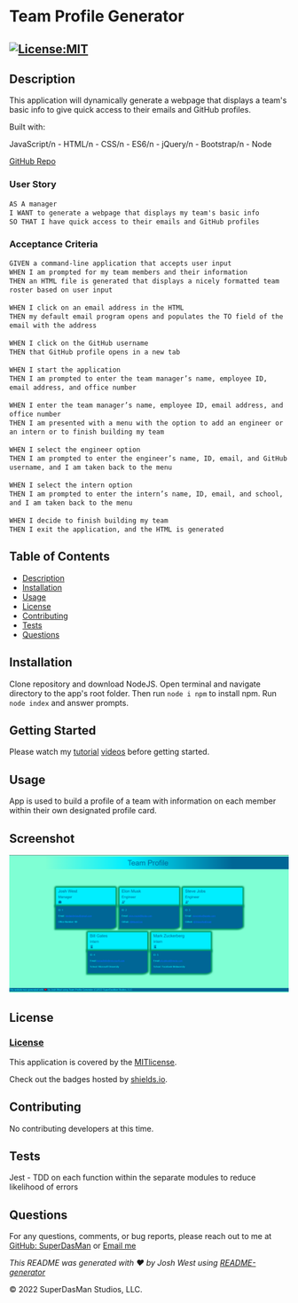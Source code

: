 # Team Profile Generator

## [![License:MIT](https://img.shields.io/badge/License-MIT-aqua)](https://opensource.org/licenses/MIT)


## Description

This application will dynamically generate a webpage that displays a team's basic info to give quick access to their emails and GitHub profiles.

Built with:

JavaScript/n - HTML/n - CSS/n - ES6/n - jQuery/n - Bootstrap/n - Node

[GitHub Repo](https://github.com/SuperDasMan/Team-Profile-Generator/)

### User Story

    AS A manager
    I WANT to generate a webpage that displays my team's basic info
    SO THAT I have quick access to their emails and GitHub profiles

### Acceptance Criteria

    GIVEN a command-line application that accepts user input
    WHEN I am prompted for my team members and their information
    THEN an HTML file is generated that displays a nicely formatted team roster based on user input

    WHEN I click on an email address in the HTML
    THEN my default email program opens and populates the TO field of the email with the address

    WHEN I click on the GitHub username
    THEN that GitHub profile opens in a new tab

    WHEN I start the application
    THEN I am prompted to enter the team manager’s name, employee ID, email address, and office number

    WHEN I enter the team manager’s name, employee ID, email address, and office number
    THEN I am presented with a menu with the option to add an engineer or an intern or to finish building my team

    WHEN I select the engineer option
    THEN I am prompted to enter the engineer’s name, ID, email, and GitHub username, and I am taken back to the menu

    WHEN I select the intern option
    THEN I am prompted to enter the intern’s name, ID, email, and school, and I am taken back to the menu

    WHEN I decide to finish building my team
    THEN I exit the application, and the HTML is generated


## Table of Contents

  - [Description](#description)
  - [Installation](#installation)
  - [Usage](#usage)
  - [License](#license)
  - [Contributing](#contributing)
  - [Tests](#tests)
  - [Questions](#questions)


## Installation

Clone repository and download NodeJS. Open terminal and navigate directory to the app's root folder. Then run `node i npm` to install npm. Run `node index` and answer prompts.

## Getting Started

Please watch my [tutorial](https://drive.google.com/file/d/15vzc6tm-KKaoY5bRtPqphlECrugyXZsp/view?usp=sharing) [videos](https://drive.google.com/file/d/1E_aY8z0_QRoFndw3ZggikDOOz31yd41L/view?usp=sharing) before getting started.


## Usage

App is used to build a profile of a team with information on each member within their own designated profile card.


## Screenshot

<img src="./assets/images/Screenshot.png" />


## License

### [License](#license)

This application is covered by the [MITlicense]([![MIT]](https://opensource.org/licenses/MIT)).

Check out the badges hosted by [shields.io](https://shields.io/).


## Contributing

No contributing developers at this time.


## Tests

Jest - TDD on each function within the separate modules to reduce likelihood of errors


## Questions

For any questions, comments, or bug reports, please reach out to me at [GitHub: SuperDasMan](https://github.com/SuperDasMan) or [Email me](mailto:joshwest.biz@gmail.com)

_This README was generated with ❤️ by Josh West using [README-generator](https://github.com/SuperDasMan/README-Generator)_

&copy; 2022 SuperDasMan Studios, LLC.
